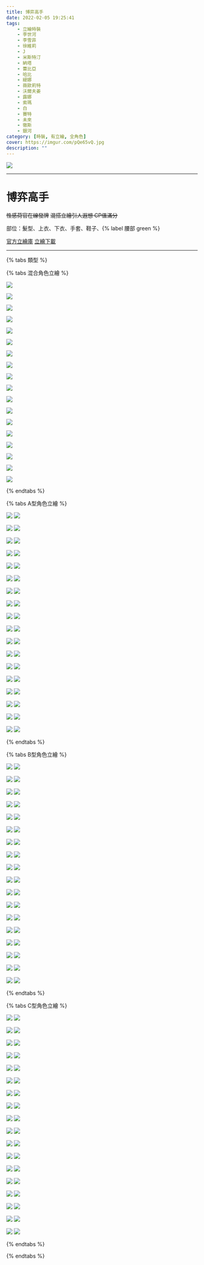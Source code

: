 ```yaml
---
title: 博弈高手
date: 2022-02-05 19:25:41
tags:
    - 立繪時裝
    - 李世河
    - 李雪菲
    - 徐維莉
    - J
    - 米斯特汀
    - 納塔
    - 蕾比亞
    - 哈比
    - 緹娜
    - 薇歐莉特
    - 沃爾夫姜
    - 露娜
    - 索瑪
    - 白
    - 賽特
    - 未來
    - 徹斯
    - 銀河
category: [時裝, 有立繪, 全角色]
cover: https://imgur.com/pQe65vQ.jpg
description: ""
---
```


![](https://imgur.com/pQe65vQ.jpg)

---
# 博弈高手

~~性感荷官在線發牌~~
~~混搭立繪引人遐想 CP值滿分~~

部位：髮型、上衣、下衣、手套、鞋子、{% label 腰部 green %} 

[官方立繪庫](https://closers.nexon.com/Pds/FanSiteKit)
[立繪下載](http://file.nexon.com/NxFile/Download/FileDownloader.aspx?oidFile=4764901881426215113)


---

{% tabs 類型 %}
<!-- tab 混搭立繪-->
{% tabs 混合角色立繪 %}
<!-- tab 李世河(Seha)-->
![](https://imgur.com/GOgAtv9.jpg)
<!-- endtab -->
<!-- tab 李雪菲(Seulbi)-->
![](https://imgur.com/jLIsgey.jpg)
<!-- endtab -->
<!-- tab 徐維莉(Yuri)-->
![](https://imgur.com/IxhrJnX.jpg)
<!-- endtab -->
<!-- tab J-->
![](https://imgur.com/rSF3NSA.jpg)
<!-- endtab -->
<!-- tab 米斯特汀(Tein)-->
![](https://imgur.com/KpItEvf.jpg)
<!-- endtab -->
<!-- tab 納塔(Nata)-->
![](https://imgur.com/NK4GIm1.jpg)
<!-- endtab -->
<!-- tab 蕾比亞(Levia)-->
![](https://imgur.com/jGKO29D.jpg)
<!-- endtab -->
<!-- tab 哈比(Harpy)-->
![](https://imgur.com/TVRnbLi.jpg)
<!-- endtab -->
<!-- tab 緹娜(Tina)-->
![](https://imgur.com/IedvkAA.jpg)
<!-- endtab -->
<!-- tab 薇歐莉特(Violet)-->
![](https://imgur.com/Uaf9jL8.jpg)
<!-- endtab -->
<!-- tab 沃爾夫姜(Wolfgang)-->
![](https://imgur.com/DXSgKJi.jpg)
<!-- endtab -->
<!-- tab 露娜(Luna)-->
![](https://imgur.com/PPZqGDl.jpg)
<!-- endtab -->
<!-- tab 索瑪(Soma)-->
![](https://imgur.com/jgc4cW1.jpg)
<!-- endtab -->
<!-- tab 白(Bai)-->
![](https://imgur.com/12rVKjJ.jpg)
<!-- endtab -->
<!-- tab 賽特(Seth)-->
![](https://imgur.com/BdOF5E4.jpg)
<!-- endtab -->
<!-- tab 未來(Mirae)-->
![](https://imgur.com/iqCCbyf.jpg)
<!-- endtab -->
<!-- tab 徹斯(Chulsoo)-->
![](https://imgur.com/5Bm13AT.jpg)
<!-- endtab -->
<!-- tab 銀河(Eunha)-->
![](https://imgur.com/u5zKy6s.jpg)
<!-- endtab -->
{% endtabs %}
<!-- endtab -->

<!-- tab A型-->
{% tabs A型角色立繪 %}
<!-- tab 李世河(Seha)-->
![](https://imgur.com/ovQr7dy.jpg)
![](https://imgur.com/y3Bg8Jy.png)
<!-- endtab -->
<!-- tab 李雪菲(Seulbi)-->
![](https://imgur.com/yQyk5TR.jpg)
![](https://imgur.com/G6iWVGn.png)
<!-- endtab -->
<!-- tab 徐維莉(Yuri)-->
![](https://imgur.com/BY816sQ.jpg)
![](https://imgur.com/ow9h1F0.png)
<!-- endtab -->
<!-- tab J-->
![](https://imgur.com/xBr4s9s.jpg)
![](https://imgur.com/4Zhczk9.png)
<!-- endtab -->
<!-- tab 米斯特汀(Tein)-->
![](https://imgur.com/kq0FHg0.jpg)
![](https://imgur.com/9mCdIii.png)
<!-- endtab -->
<!-- tab 納塔(Nata)-->
![](https://imgur.com/KI5IGgm.jpg)
![](https://imgur.com/QR9pRcK.png)
<!-- endtab -->
<!-- tab 蕾比亞(Levia)-->
![](https://imgur.com/qLbURbP.jpg)
![](https://imgur.com/RRc3DLh.png)
<!-- endtab -->
<!-- tab 哈比(Harpy)-->
![](https://imgur.com/wfTNlSl.jpg)
![](https://imgur.com/XhyitTX.png)
<!-- endtab -->
<!-- tab 緹娜(Tina)-->
![](https://imgur.com/Ne1rFco.jpg)
![](https://imgur.com/1ONkl4s.png)
<!-- endtab -->
<!-- tab 薇歐莉特(Violet)-->
![](https://imgur.com/wZPfHRi.jpg)
![](https://imgur.com/CoObF8c.png)
<!-- endtab -->
<!-- tab 沃爾夫姜(Wolfgang)-->
![](https://imgur.com/vLV38Xl.jpg)
![](https://imgur.com/mCGxVbv.png)
<!-- endtab -->
<!-- tab 露娜(Luna)-->
![](https://imgur.com/xOGQHYX.jpg)
![](https://imgur.com/NKv5vyH.png)
<!-- endtab -->
<!-- tab 索瑪(Soma)-->
![](https://imgur.com/a6Qa7el.jpg)
![](https://imgur.com/BmgoAiu.png)
<!-- endtab -->
<!-- tab 白(Bai)-->
![](https://imgur.com/CfKMJTL.jpg)
![](https://imgur.com/3WyixYN.png)
<!-- endtab -->
<!-- tab 賽特(Seth)-->
![](https://imgur.com/ZAJNP7n.jpg)
![](https://imgur.com/tRWfja5.png)
<!-- endtab -->
<!-- tab 未來(Mirae)-->
![](https://imgur.com/L4xITGS.jpg)
![](https://imgur.com/MMTZtkD.png)
<!-- endtab -->
<!-- tab 徹斯(Chulsoo)-->
![](https://imgur.com/YOan19G.jpg)
![](https://imgur.com/Iql63qP.png)
<!-- endtab -->
<!-- tab 銀河(Eunha)-->
![](https://imgur.com/5GGmgwQ.jpg)
![](https://imgur.com/CTBiZv7.png)
<!-- endtab -->
{% endtabs %}
<!-- endtab -->

<!-- tab B型-->
{% tabs B型角色立繪 %}
<!-- tab 李世河(Seha)-->
![](https://imgur.com/jBanZRY.jpg)
![](https://imgur.com/km271XQ.png)
<!-- endtab -->
<!-- tab 李雪菲(Seulbi)-->
![](https://imgur.com/DXK3lrN.jpg)
![](https://imgur.com/Aych8i5.png)
<!-- endtab -->
<!-- tab 徐維莉(Yuri)-->
![](https://imgur.com/F39M7iN.jpg)
![](https://imgur.com/o8hnGoV.png)
<!-- endtab -->
<!-- tab J-->
![](https://imgur.com/vvczLu0.jpg)
![](https://imgur.com/HRT8HBT.png)
<!-- endtab -->
<!-- tab 米斯特汀(Tein)-->
![](https://imgur.com/vYuLbuH.jpg)
![](https://imgur.com/TPlyMBd.png)
<!-- endtab -->
<!-- tab 納塔(Nata)-->
![](https://imgur.com/81BmT3V.jpg)
![](https://imgur.com/bVVezqu.png)
<!-- endtab -->
<!-- tab 蕾比亞(Levia)-->
![](https://imgur.com/CLpjRfQ.jpg)
![](https://imgur.com/3BSAq91.png)
<!-- endtab -->
<!-- tab 哈比(Harpy)-->
![](https://imgur.com/WPXP0v5.jpg)
![](https://imgur.com/hxp4O59.png)
<!-- endtab -->
<!-- tab 緹娜(Tina)-->
![](https://imgur.com/05v04mR.jpg)
![](https://imgur.com/FKv57i4.png)
<!-- endtab -->
<!-- tab 薇歐莉特(Violet)-->
![](https://imgur.com/CDP0PAe.jpg)
![](https://imgur.com/rqFhfMU.png)
<!-- endtab -->
<!-- tab 沃爾夫姜(Wolfgang)-->
![](https://imgur.com/265fWMl.jpg)
![](https://imgur.com/f9jCUyi.png)
<!-- endtab -->
<!-- tab 露娜(Luna)-->
![](https://imgur.com/2yuR7xx.jpg)
![](https://imgur.com/eOSK364.png)
<!-- endtab -->
<!-- tab 索瑪(Soma)-->
![](https://imgur.com/FbecgRc.jpg)
![](https://imgur.com/mh5tjpH.png)
<!-- endtab -->
<!-- tab 白(Bai)-->
![](https://imgur.com/zHUma9m.jpg)
![](https://imgur.com/699gi0K.png)
<!-- endtab -->
<!-- tab 賽特(Seth)-->
![](https://imgur.com/BqVrdUJ.jpg)
![](https://imgur.com/Aych8i5.png)
<!-- endtab -->
<!-- tab 未來(Mirae)-->
![](https://imgur.com/Hvpud4w.jpg)
![](https://imgur.com/jIkXs4o.png)
<!-- endtab -->
<!-- tab 徹斯(Chulsoo)-->
![](https://imgur.com/w47kFbZ.jpg)
![](https://imgur.com/1Y9VcOy.png)
<!-- endtab -->
<!-- tab 銀河(Eunha)-->
![](https://imgur.com/36XZKMU.jpg)
![](https://imgur.com/1jW0tCW.png)
<!-- endtab -->
{% endtabs %}
<!-- endtab -->

<!-- tab C型-->
{% tabs C型角色立繪 %}
<!-- tab 李世河(Seha)-->
![](https://imgur.com/kOmjO9K.jpg)
![](https://imgur.com/QnXx128.png)
<!-- endtab -->
<!-- tab 李雪菲(Seulbi)-->
![](https://imgur.com/8AxxO1n.jpg)
![](https://imgur.com/DMEmMA9.png)
<!-- endtab -->
<!-- tab 徐維莉(Yuri)-->
![](https://imgur.com/O1GhP8q.jpg)
![](https://imgur.com/mMrKxgr.png)
<!-- endtab -->
<!-- tab J-->
![](https://imgur.com/FMsXqvx.jpg)
![](https://imgur.com/KUmPZXo.png)
<!-- endtab -->
<!-- tab 米斯特汀(Tein)-->
![](https://imgur.com/g7Hu2HI.jpg)
![](https://imgur.com/3ooilea.png)
<!-- endtab -->
<!-- tab 納塔(Nata)-->
![](https://imgur.com/srkqix5.jpg)
![](https://imgur.com/U5jOvyS.png)
<!-- endtab -->
<!-- tab 蕾比亞(Levia)-->
![](https://imgur.com/EQdnpjg.jpg)
![](https://imgur.com/Tz0WAzm.png)
<!-- endtab -->
<!-- tab 哈比(Harpy)-->
![](https://imgur.com/GRsPpyE.jpg)
![](https://imgur.com/ZCOFCKG.png)
<!-- endtab -->
<!-- tab 緹娜(Tina)-->
![](https://imgur.com/DargvQ1.jpg)
![](https://imgur.com/dydeKex.png)
<!-- endtab -->
<!-- tab 薇歐莉特(Violet)-->
![](https://imgur.com/Ujs4Iuq.jpg)
![](https://imgur.com/RLPn3KR.png)
<!-- endtab -->
<!-- tab 沃爾夫姜(Wolfgang)-->
![](https://imgur.com/bBLMMSl.jpg)
![](https://imgur.com/BWPjUav.png)
<!-- endtab -->
<!-- tab 露娜(Luna)-->
![](https://imgur.com/HMaWkl2.jpg)
![](https://imgur.com/dvt1EZG.png)
<!-- endtab -->
<!-- tab 索瑪(Soma)-->
![](https://imgur.com/u43fSMe.jpg)
![](https://imgur.com/yYviuoo.png)
<!-- endtab -->
<!-- tab 白(Bai)-->
![](https://imgur.com/knrCSS6.jpg)
![](https://imgur.com/tamvmtU.png)
<!-- endtab -->
<!-- tab 賽特(Seth)-->
![](https://imgur.com/OX9yKDm.jpg)
![](https://imgur.com/r3nZD6I.png)
<!-- endtab -->
<!-- tab 未來(Mirae)-->
![](https://imgur.com/GBAtaIs.jpg)
![](https://imgur.com/vUUbCr7.png)
<!-- endtab -->
<!-- tab 徹斯(Chulsoo)-->
![](https://imgur.com/wAefamy.jpg)
![](https://imgur.com/CVqqCDW.png)
<!-- endtab -->
<!-- tab 銀河(Eunha)-->
![](https://imgur.com/PyY0OaP.jpg)
![](https://imgur.com/KOKtu86.png)
<!-- endtab -->
{% endtabs %}
<!-- endtab -->
{% endtabs %}
